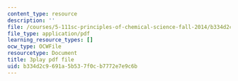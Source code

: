 ```yaml
---
content_type: resource
description: ''
file: /courses/5-111sc-principles-of-chemical-science-fall-2014/b334d2c9691a5b537f0cb7772e7e9c6b_pn1cxuBmhtI.pdf
file_type: application/pdf
learning_resource_types: []
ocw_type: OCWFile
resourcetype: Document
title: 3play pdf file
uid: b334d2c9-691a-5b53-7f0c-b7772e7e9c6b
---
```

